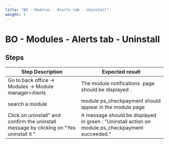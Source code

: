 ```yaml
---
title: "BO - Modules - Alerts tab - Uninstall"
weight: 3
---
```


# BO - Modules - Alerts tab - Uninstall
## Steps
| Step Description | Expected result |
| ----- | ----- |
| Go to back office -> Modules -> Module manager>Alerts | The module notifications  page should be displayed . |
| search a module | module ps_checkpayment should appear in the module page |
| Click on uninstall" and confirm the uninstall message by clicking on "Yes uninstall it " | A message should be displayed in green : "Uninstall action on module ps_checkpayment succeeded." |
